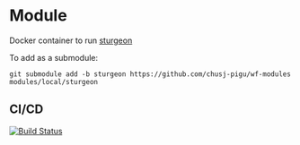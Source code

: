 # Module

Docker container to run [sturgeon](https://github.com/UMCUGenetics/sturgeon)

To add as a submodule:
```
git submodule add -b sturgeon https://github.com/chusj-pigu/wf-modules modules/local/sturgeon
```

## CI/CD

[![Build Status](https://github.com/chusj-pigu/wf-modules/actions/workflows/build-and-push.yml/badge.svg?branch=)](https://github.com/chusj-pigu/wf-modules/actions/workflows/build-and-push.yml?query=branch%3A)

